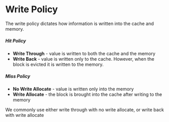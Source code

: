 # Write Policy
The write policy dictates how information is written into the cache and memory.

##### Hit Policy
* **Write Through** - value is written to both the cache and the memory
* **Write Back** - value is written only to the cache. However, when the block is evicted it is written to the memory.

##### Miss Policy
* **No Write Allocate** - value is written only into the memory
* **Write Allocate** - the block is brought into the cache after writing to the memory

We commonly use either write through with no write allocate, or write back with write allocate